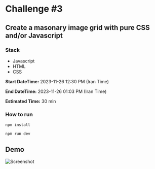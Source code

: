 # Challenge #3
## Create a masonary image grid with pure CSS and/or Javascript

### Stack

- Javascript
- HTML
- CSS

**Start DateTime:** 
    2023-11-26 12:30 PM (Iran Time)

**End DateTime:**
    2023-11-26 01:03 PM (Iran Time)

**Estimated Time:**
    30 min

### How to run

`npm install`

`npm run dev`

## Demo
![Screenshot](https://github.com/panahi-projects/top-frontend-code-live-challenges/challenge-3/public/blob/main/demo.gif)